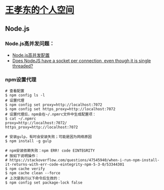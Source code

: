 # [王孝东的个人空间](https://scm-git.github.io/)
## Node.js

### Node.js高并发问题：
* [Node.js高并发配置](http://www.goorockey.com/2014/07/20/high-concurrency-setting-for-nodejs/)
* [Does NodeJS have a socket per connection, even though it is single threaded?](http://appcrawler.com/wordpress/2017/03/29/does-nodejs-have-a-socket-per-connection-even-though-it-is-single-threaded/)

### npm设置代理
```
# 查看配置
$ npm config ls -l
# 设置代理
$ npm config set proxy=http://localhost:7072
$ npm config set https_proxy=http://localhost:7072
# 设置代理后，npm会在~/.npmrc文件中生成配置项：
$ cat ~/.npmrc
proxy=http://localhost:7072/
https_proxy=http://localhost:7072

# 安装gulp，有时会安装失败；可能是因为网络原因
$ npm install -g gulp

# npm安装依赖失败：npm ERR! code EINTEGRITY
# 按如下说明操作：
# https://stackoverflow.com/questions/47545940/when-i-run-npm-install-it-returns-with-err-code-eintegrity-npm-5-3-0/53344301
$ npm cache verify
$ npm cache clean --force
# 上次是执行以下命令后生效的：
$ npm config set package-lock false

```